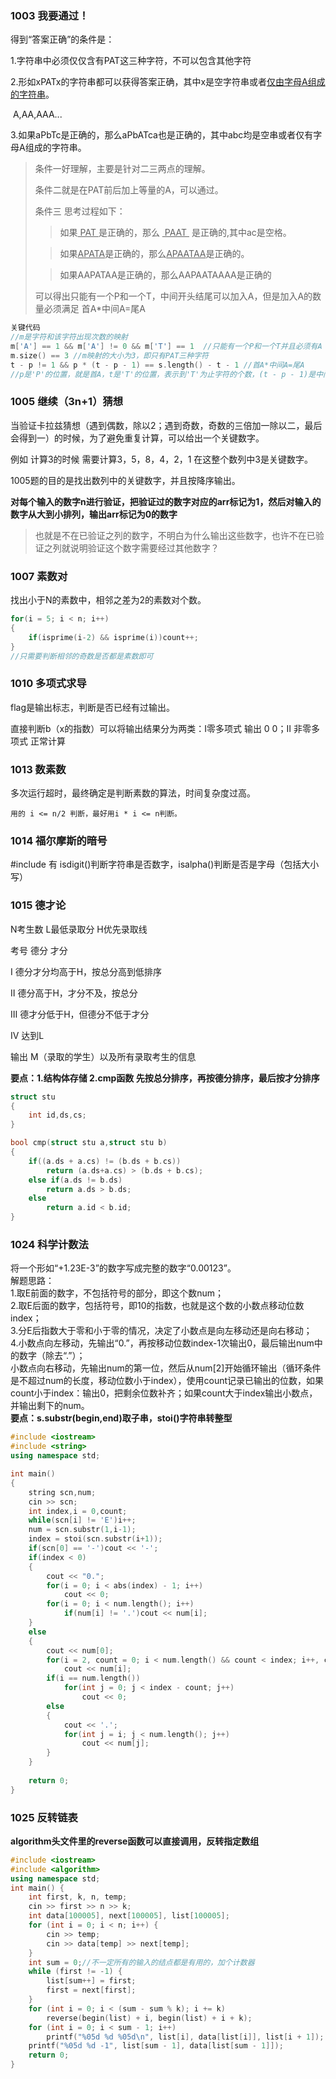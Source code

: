 ### 1003 我要通过！

得到“答案正确”的条件是：

1.字符串中必须仅仅含有PAT这三种字符，不可以包含其他字符

2.形如xPATx的字符串都可以获得答案正确，其中x是空字符串或者<u>仅由字母A组成的字符串</u>。

​                                                                                                                           A,AA,AAA...

3.如果aPbTc是正确的，那么aPbATca也是正确的，其中abc均是空串或者仅有字母A组成的字符串。

> 条件一好理解，主要是针对二三两点的理解。
>
> 条件二就是在PAT前后加上等量的A，可以通过。
>
> 条件三 思考过程如下：
>
> > 如果<u>&nbsp;PAT&nbsp;</u>是正确的，那么 <u>&nbsp;PAAT&nbsp;</u> 是正确的,其中ac是空格。
>
> > 如果<u>APATA</u>是正确的，那么<u>APAATAA</u>是正确的。
>
> > 如果AAPATAA是正确的，那么AAPAATAAAA是正确的
>
> 可以得出只能有一个P和一个T，中间开头结尾可以加入A，但是加入A的数量必须满足 首A*中间A=尾A

```c++
关键代码
//m是字符和该字符出现次数的映射
m['A'] == 1 && m['A'] != 0 && m['T'] == 1  //只能有一个P和一个T并且必须有A
m.size() == 3 //m映射的大小为3，即只有PAT三种字符
t - p != 1 && p * (t - p - 1) == s.length() - t - 1 //首A*中间A=尾A
//p是'P'的位置，就是首A，t是'T'的位置，表示到'T'为止字符的个数，(t - p - 1)是中间A，
```



### 1005 继续（3n+1）猜想

当验证卡拉兹猜想（遇到偶数，除以2；遇到奇数，奇数的三倍加一除以二，最后会得到一）的时候，为了避免重复计算，可以给出一个关键数字。

例如 计算3的时候 需要计算3，5，8，4，2，1 在这整个数列中3是关键数字。

1005题的目的是找出数列中的关键数字，并且按降序输出。

**对每个输入的数字n进行验证，把验证过的数字对应的arr标记为1，然后对输入的数字从大到小排列，输出arr标记为0的数字**

> 也就是不在已验证之列的数字，不明白为什么输出这些数字，也许不在已验证之列就说明验证这个数字需要经过其他数字？



### 1007 素数对

找出小于N的素数中，相邻之差为2的素数对个数。

```c++
for(i = 5; i < n; i++)
{
    if(isprime(i-2) && isprime(i))count++;
}
//只需要判断相邻的奇数是否都是素数即可
```



### 1010 多项式求导

flag是输出标志，判断是否已经有过输出。

直接判断b（x的指数）可以将输出结果分为两类：Ⅰ零多项式 输出 0 0；Ⅱ 非零多项式 正常计算



### 1013  数素数

多次运行超时，最终确定是判断素数的算法，时间复杂度过高。

`用的 i <= n/2 判断，最好用i * i <= n判断。`



### 1014 福尔摩斯的暗号

#include<cctype> 有 isdigit()判断字符串是否数字，isalpha()判断是否是字母（包括大小写）



### 1015 德才论

N考生数 L最低录取分 H优先录取线

考号 德分 才分

Ⅰ 德分才分均高于H，按总分高到低排序

Ⅱ 德分高于H，才分不及，按总分

Ⅲ 德才分低于H，但德分不低于才分

Ⅳ 达到L

输出 M（录取的学生）以及所有录取考生的信息

**要点：1.结构体存储 2.cmp函数 先按总分排序，再按德分排序，最后按才分排序**

```c++
struct stu
{
    int id,ds,cs;
}

bool cmp(struct stu a,struct stu b)
{
    if((a.ds + a.cs) != (b.ds + b.cs))
    	return (a.ds+a.cs) > (b.ds + b.cs);
    else if(a.ds != b.ds)
    	return a.ds > b.ds;
    else 
        return a.id < b.id;    
}
```

### 1024 科学计数法
将一个形如“+1.23E-3”的数字写成完整的数字“0.00123”。   
解题思路：   
1.取E前面的数字，不包括符号的部分，即这个数num；   
2.取E后面的数字，包括符号，即10的指数，也就是这个数的小数点移动位数index；   
3.分E后指数大于零和小于零的情况，决定了小数点是向左移动还是向右移动；   
4.小数点向左移动，先输出“0.”，再按移动位数index-1次输出0，最后输出num中的数字（除去“.”）；   
小数点向右移动，先输出num的第一位，然后从num[2]开始循环输出（循环条件是不超过num的长度，移动位数小于index），使用count记录已输出的位数，如果count小于index：输出0，把剩余位数补齐；如果count大于index输出小数点，并输出剩下的num。   
**要点：s.substr(begin,end)取子串，stoi()字符串转整型**

```C++
#include <iostream>
#include <string>
using namespace std;

int main()
{
    string scn,num;
    cin >> scn;
    int index,i = 0,count;
    while(scn[i] != 'E')i++;
    num = scn.substr(1,i-1);
    index = stoi(scn.substr(i+1));
    if(scn[0] == '-')cout << '-';
    if(index < 0)
    {
        cout << "0.";
        for(i = 0; i < abs(index) - 1; i++)
            cout << 0;
        for(i = 0; i < num.length(); i++)
            if(num[i] != '.')cout << num[i];
    }
    else
    {
        cout << num[0];
        for(i = 2, count = 0; i < num.length() && count < index; i++, count++)
            cout << num[i];
        if(i == num.length())
            for(int j = 0; j < index - count; j++)
                cout << 0;
        else
        {
            cout << '.';
            for(int j = i; j < num.length(); j++)
                cout << num[j];
        }
    }
    
    return 0;
}             
```

### 1025 反转链表
**algorithm头文件里的reverse函数可以直接调用，反转指定数组**
```C++
#include <iostream>
#include <algorithm>
using namespace std;
int main() {
    int first, k, n, temp;
    cin >> first >> n >> k;
    int data[100005], next[100005], list[100005];
    for (int i = 0; i < n; i++) {
        cin >> temp;
        cin >> data[temp] >> next[temp];
    }
    int sum = 0;//不一定所有的输入的结点都是有用的，加个计数器
    while (first != -1) {
        list[sum++] = first;
        first = next[first];
    }
    for (int i = 0; i < (sum - sum % k); i += k)
        reverse(begin(list) + i, begin(list) + i + k);
    for (int i = 0; i < sum - 1; i++)
        printf("%05d %d %05d\n", list[i], data[list[i]], list[i + 1]);
    printf("%05d %d -1", list[sum - 1], data[list[sum - 1]]);
    return 0;
}

```

